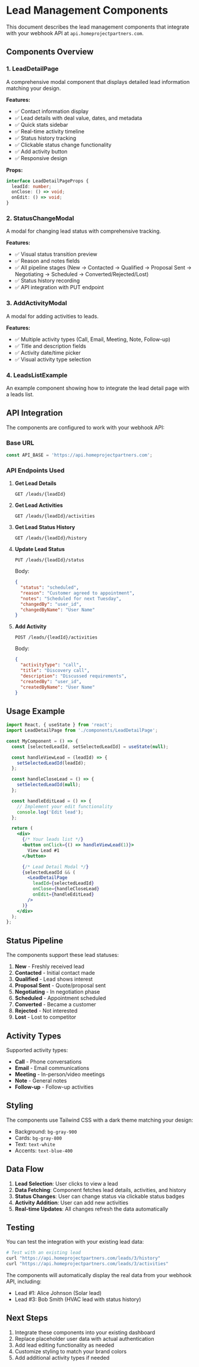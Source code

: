 # Lead Management Components

This document describes the lead management components that integrate with your webhook API at `api.homeprojectpartners.com`.

## Components Overview

### 1. LeadDetailPage
A comprehensive modal component that displays detailed lead information matching your design.

**Features:**
- ✅ Contact information display
- ✅ Lead details with deal value, dates, and metadata
- ✅ Quick stats sidebar
- ✅ Real-time activity timeline
- ✅ Status history tracking
- ✅ Clickable status change functionality
- ✅ Add activity button
- ✅ Responsive design

**Props:**
```typescript
interface LeadDetailPageProps {
  leadId: number;
  onClose: () => void;
  onEdit: () => void;
}
```

### 2. StatusChangeModal
A modal for changing lead status with comprehensive tracking.

**Features:**
- ✅ Visual status transition preview
- ✅ Reason and notes fields
- ✅ All pipeline stages (New → Contacted → Qualified → Proposal Sent → Negotiating → Scheduled → Converted/Rejected/Lost)
- ✅ Status history recording
- ✅ API integration with PUT endpoint

### 3. AddActivityModal
A modal for adding activities to leads.

**Features:**
- ✅ Multiple activity types (Call, Email, Meeting, Note, Follow-up)
- ✅ Title and description fields
- ✅ Activity date/time picker
- ✅ Visual activity type selection

### 4. LeadsListExample
An example component showing how to integrate the lead detail page with a leads list.

## API Integration

The components are configured to work with your webhook API:

### Base URL
```javascript
const API_BASE = 'https://api.homeprojectpartners.com';
```

### API Endpoints Used

1. **Get Lead Details**
   ```
   GET /leads/{leadId}
   ```

2. **Get Lead Activities**
   ```
   GET /leads/{leadId}/activities
   ```

3. **Get Lead Status History**
   ```
   GET /leads/{leadId}/history
   ```

4. **Update Lead Status**
   ```
   PUT /leads/{leadId}/status
   ```
   Body:
   ```json
   {
     "status": "scheduled",
     "reason": "Customer agreed to appointment",
     "notes": "Scheduled for next Tuesday",
     "changedBy": "user_id",
     "changedByName": "User Name"
   }
   ```

5. **Add Activity**
   ```
   POST /leads/{leadId}/activities
   ```
   Body:
   ```json
   {
     "activityType": "call",
     "title": "Discovery call",
     "description": "Discussed requirements",
     "createdBy": "user_id",
     "createdByName": "User Name"
   }
   ```

## Usage Example

```jsx
import React, { useState } from 'react';
import LeadDetailPage from './components/LeadDetailPage';

const MyComponent = () => {
  const [selectedLeadId, setSelectedLeadId] = useState(null);

  const handleViewLead = (leadId) => {
    setSelectedLeadId(leadId);
  };

  const handleCloseLead = () => {
    setSelectedLeadId(null);
  };

  const handleEditLead = () => {
    // Implement your edit functionality
    console.log('Edit lead');
  };

  return (
    <div>
      {/* Your leads list */}
      <button onClick={() => handleViewLead(1)}>
        View Lead #1
      </button>

      {/* Lead Detail Modal */}
      {selectedLeadId && (
        <LeadDetailPage
          leadId={selectedLeadId}
          onClose={handleCloseLead}
          onEdit={handleEditLead}
        />
      )}
    </div>
  );
};
```

## Status Pipeline

The components support these lead statuses:

1. **New** - Freshly received lead
2. **Contacted** - Initial contact made
3. **Qualified** - Lead shows interest
4. **Proposal Sent** - Quote/proposal sent
5. **Negotiating** - In negotiation phase
6. **Scheduled** - Appointment scheduled
7. **Converted** - Became a customer
8. **Rejected** - Not interested
9. **Lost** - Lost to competitor

## Activity Types

Supported activity types:
- **Call** - Phone conversations
- **Email** - Email communications
- **Meeting** - In-person/video meetings
- **Note** - General notes
- **Follow-up** - Follow-up activities

## Styling

The components use Tailwind CSS with a dark theme matching your design:
- Background: `bg-gray-900`
- Cards: `bg-gray-800`
- Text: `text-white`
- Accents: `text-blue-400`

## Data Flow

1. **Lead Selection**: User clicks to view a lead
2. **Data Fetching**: Component fetches lead details, activities, and history
3. **Status Changes**: User can change status via clickable status badges
4. **Activity Addition**: User can add new activities
5. **Real-time Updates**: All changes refresh the data automatically

## Testing

You can test the integration with your existing lead data:

```bash
# Test with an existing lead
curl "https://api.homeprojectpartners.com/leads/3/history"
curl "https://api.homeprojectpartners.com/leads/3/activities"
```

The components will automatically display the real data from your webhook API, including:
- Lead #1: Alice Johnson (Solar lead)
- Lead #3: Bob Smith (HVAC lead with status history)

## Next Steps

1. Integrate these components into your existing dashboard
2. Replace placeholder user data with actual authentication
3. Add lead editing functionality as needed
4. Customize styling to match your brand colors
5. Add additional activity types if needed